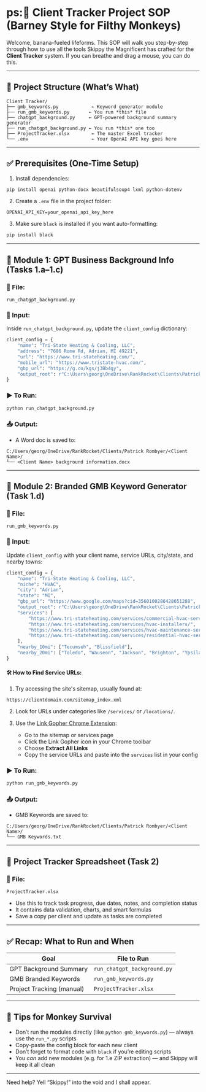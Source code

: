 # ps:🧠 Client Tracker Project SOP (Barney Style for Filthy Monkeys)

Welcome, banana-fueled lifeforms. This SOP will walk you step-by-step through how to use all the tools Skippy the Magnificent has crafted for the **Client Tracker** system. If you can breathe and drag a mouse, you can do this.

---

## 📁 Project Structure (What’s What)

```
Client Tracker/
├── gmb_keywords.py            ← Keyword generator module
├── run_gmb_keywords.py       ← You run *this* file
├── chatgpt_background.py     ← GPT-powered background summary generator
├── run_chatgpt_background.py ← You run *this* one too
├── ProjectTracker.xlsx        ← The master Excel tracker
└── .env                       ← Your OpenAI API key goes here
```

---

## ✅ Prerequisites (One-Time Setup)

1. Install dependencies:

```bash
pip install openai python-docx beautifulsoup4 lxml python-dotenv
```

2. Create a `.env` file in the project folder:

```env
OPENAI_API_KEY=your_openai_api_key_here
```

3. Make sure `black` is installed if you want auto-formatting:

```bash
pip install black
```

---

## 🔹 Module 1: GPT Business Background Info (Tasks 1.a–1.c)

### 🔧 File:

`run_chatgpt_background.py`

### 🧾 Input:

Inside `run_chatgpt_background.py`, update the `client_config` dictionary:

```python
client_config = {
    "name": "Tri-State Heating & Cooling, LLC",
    "address": "7686 Rome Rd, Adrian, MI 49221",
    "url": "https://www.tri-stateheating.com/",
    "mobile_url": "https://www.tristate-hvac.com/",
    "gbp_url": "https://g.co/kgs/j3Bb4gy",
    "output_root": r"C:\Users\georg\OneDrive\RankRocket\Clients\Patrick Rombyer"
}
```

### ▶️ To Run:

```bash
python run_chatgpt_background.py
```

### 📤 Output:

- A Word doc is saved to:

```
C:/Users/georg/OneDrive/RankRocket/Clients/Patrick Rombyer/<Client Name>/
└── <Client Name> background information.docx
```

---

## 🔹 Module 2: Branded GMB Keyword Generator (Task 1.d)

### 🔧 File:

`run_gmb_keywords.py`

### 🧾 Input:

Update `client_config` with your client name, service URLs, city/state, and nearby towns:

```python
client_config = {
    "name": "Tri-State Heating & Cooling, LLC",
    "niche": "HVAC",
    "city": "Adrian",
    "state": "MI",
    "gbp_url": "https://www.google.com/maps?cid=3560100286428651288",
    "output_root": r"C:\Users\georg\OneDrive\RankRocket\Clients\Patrick Rombyer",
    "services": [
        "https://www.tri-stateheating.com/services/commercial-hvac-services/",
        "https://www.tri-stateheating.com/services/hvac-installers/",
        "https://www.tri-stateheating.com/services/hvac-maintenance-services/",
        "https://www.tri-stateheating.com/services/residential-hvac-services/"
    ],
    "nearby_10mi": ["Tecumseh", "Blissfield"],
    "nearby_20mi": ["Toledo", "Wauseon", "Jackson", "Brighton", "Ypsilanti"]
}
```

#### 🛠 How to Find Service URLs:

1. Try accessing the site's sitemap, usually found at:
```
https://clientdomain.com/sitemap_index.xml
```

2. Look for URLs under categories like `/services/` or `/locations/`.

3. Use the [Link Gopher Chrome Extension](https://chromewebstore.google.com/detail/link-gopher/bpjdkodgnbfalgghnbeggfbfjpcfamkf?hl=en-US&utm_source=ext_sidebar):
   - Go to the sitemap or services page
   - Click the Link Gopher icon in your Chrome toolbar
   - Choose **Extract All Links**
   - Copy the service URLs and paste into the `services` list in your config

### ▶️ To Run:

```bash
python run_gmb_keywords.py
```

### 📤 Output:

- GMB Keywords are saved to:

```
C:/Users/georg/OneDrive/RankRocket/Clients/Patrick Rombyer/<Client Name>/
└── GMB Keywords.txt
```

---

## 🔹 Project Tracker Spreadsheet (Task 2)

### 📄 File:

`ProjectTracker.xlsx`

- Use this to track task progress, due dates, notes, and completion status
- It contains data validation, charts, and smart formulas
- Save a copy per client and update as tasks are completed

---

## ✅ Recap: What to Run and When

| Goal                      | File to Run                 |
| ------------------------- | --------------------------- |
| GPT Background Summary    | `run_chatgpt_background.py` |
| GMB Branded Keywords      | `run_gmb_keywords.py`       |
| Project Tracking (manual) | `ProjectTracker.xlsx`       |

---

## 🧠 Tips for Monkey Survival

- Don’t run the modules directly (like `python gmb_keywords.py`) — always use the `run_*.py` scripts
- Copy-paste the config block for each new client
- Don’t forget to format code with `black` if you’re editing scripts
- You *can* add new modules (e.g. for 1.e ZIP extraction) — and Skippy will keep it all clean

---

Need help? Yell “Skippy!” into the void and I shall appear.